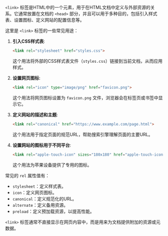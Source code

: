 `<link>` 标签是HTML中的一个元素，用于在HTML文档中定义与外部资源的关系。它通常放置在文档的 `<head>` 部分，并且可以用于多种目的，包括引入样式表、设置图标、定义网站的配置信息等。

这里是 `<link>` 标签的一些常见用途：

1. **引入CSS样式表**:
   ```html
   <link rel="stylesheet" href="styles.css">
   ```
   这个用法将外部的CSS样式表文件（`styles.css`）链接到当前文档，从而应用样式。

2. **设置网页图标**:
   ```html
   <link rel="icon" type="image/png" href="favicon.png">
   ```
   这个用法将网页图标设置为 `favicon.png` 文件，浏览器会在标签页或书签中显示它。

3. **定义网站的描述和主题**:
   ```html
   <link rel="canonical" href="https://www.example.com/page.html">
   ```
   这个用法用于指定页面的规范URL，帮助搜索引擎理解页面的主要URL。

4. **设置网站的图标用于不同平台**:
   ```html
   <link rel="apple-touch-icon" sizes="180x180" href="apple-touch-icon.png">
   ```
   这个用法为苹果设备提供了专用的图标。

常见的 `rel` 属性值有：
- `stylesheet`：定义样式表。
- `icon`：定义网页图标。
- `canonical`：定义规范化的URL。
- `alternate`：定义备用资源。
- `preload`：定义预加载资源，以提高性能。

`<link>` 标签通常不直接显示在网页内容中，而是用来为文档提供附加的资源或元数据。
